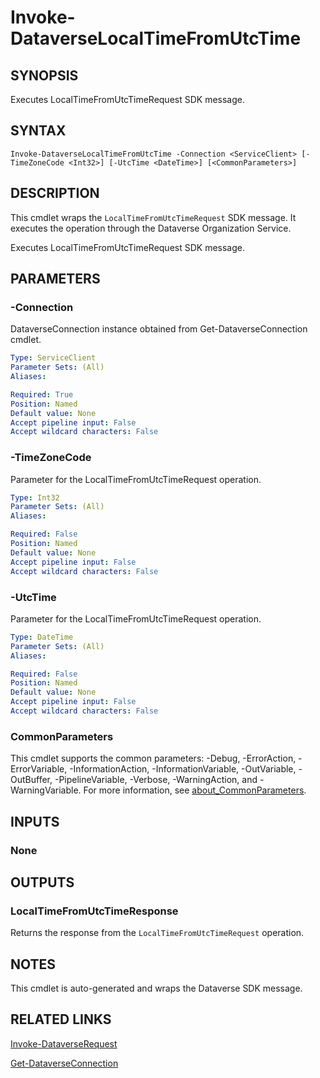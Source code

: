 # Invoke-DataverseLocalTimeFromUtcTime

## SYNOPSIS
Executes LocalTimeFromUtcTimeRequest SDK message.

## SYNTAX

```
Invoke-DataverseLocalTimeFromUtcTime -Connection <ServiceClient> [-TimeZoneCode <Int32>] [-UtcTime <DateTime>] [<CommonParameters>]
```

## DESCRIPTION

This cmdlet wraps the `LocalTimeFromUtcTimeRequest` SDK message. It executes the operation through the Dataverse Organization Service.

Executes LocalTimeFromUtcTimeRequest SDK message.

## PARAMETERS

### -Connection
DataverseConnection instance obtained from Get-DataverseConnection cmdlet.

```yaml
Type: ServiceClient
Parameter Sets: (All)
Aliases:

Required: True
Position: Named
Default value: None
Accept pipeline input: False
Accept wildcard characters: False
```
### -TimeZoneCode
Parameter for the LocalTimeFromUtcTimeRequest operation.

```yaml
Type: Int32
Parameter Sets: (All)
Aliases:

Required: False
Position: Named
Default value: None
Accept pipeline input: False
Accept wildcard characters: False
```
### -UtcTime
Parameter for the LocalTimeFromUtcTimeRequest operation.

```yaml
Type: DateTime
Parameter Sets: (All)
Aliases:

Required: False
Position: Named
Default value: None
Accept pipeline input: False
Accept wildcard characters: False
```
### CommonParameters
This cmdlet supports the common parameters: -Debug, -ErrorAction, -ErrorVariable, -InformationAction, -InformationVariable, -OutVariable, -OutBuffer, -PipelineVariable, -Verbose, -WarningAction, and -WarningVariable. For more information, see [about_CommonParameters](http://go.microsoft.com/fwlink/?LinkID=113216).

## INPUTS

### None

## OUTPUTS

### LocalTimeFromUtcTimeResponse

Returns the response from the `LocalTimeFromUtcTimeRequest` operation.

## NOTES

This cmdlet is auto-generated and wraps the Dataverse SDK message.

## RELATED LINKS

[Invoke-DataverseRequest](Invoke-DataverseRequest.md)

[Get-DataverseConnection](Get-DataverseConnection.md)
